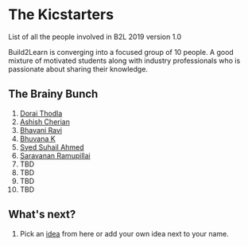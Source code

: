 # The Kicstarters

List of all the people involved in B2L 2019 version 1.0 

Build2Learn is converging into a focused group of 10 people. A good mixture of motivated students along with industry professionals who is passionate about sharing their knowledge.

## The Brainy Bunch

1. [Dorai Thodla](http://twitter.com/dorait)
2. [Ashish Cherian](https://twitter.com/ashish_che)
3. [Bhavani Ravi](http://twitter.com/geeky_bhavani)
4. [Bhuvana K](https://twitter.com/KA_Bhuvana)
5. [Syed Suhail Ahmed](https://twitter.com/side_swail)
6. [Saravanan Ramupillai](https://twitter.com/sara_vananr)
7. TBD
8. TBD
9. TBD
10. TBD

## What's next? 

1. Pick an [idea](https://github.com/b2l-chennai/project-ideas) from here or add your own idea next to your name.
